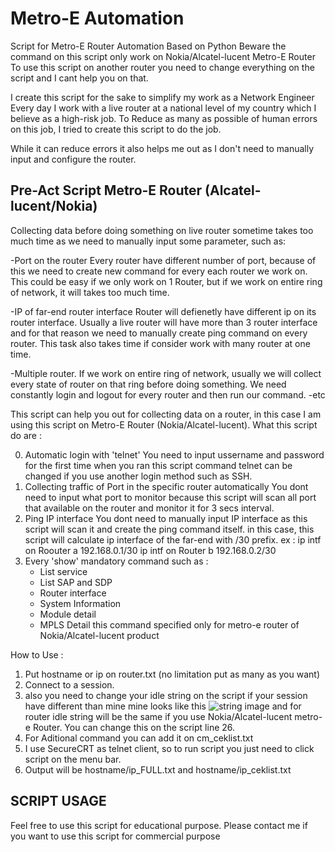 # Metro-E Automation
Script for Metro-E Router Automation Based on Python
Beware the command on this script only work on Nokia/Alcatel-lucent Metro-E Router
To use this script on another router you need to change everything on the script and I cant help you on that.

I create this script for the sake to simplify my work as a Network Engineer
Every day I work with a live router at a national level of my country which I believe as a high-risk job.
To Reduce as many as possible of human errors on this job, I tried to create this script to do the job.

While it can reduce errors it also helps me out as I don't need to manually input and configure the router.

## Pre-Act Script Metro-E Router (Alcatel-lucent/Nokia)

Collecting data before doing something on live router sometime takes too much time as we need to manually input some parameter, such as:

-Port on the router
Every router have different number of port, because of this we need to create new command for every each router we work on. This could be easy if we only work on 1 Router, but if we work on entire ring of network, it will takes too much time.

-IP of far-end router interface
Router will defienetly have different ip on its router interface. Usually a live router will have more than 3 router interface and for that reason we need to manually create ping command on every router. This task also takes time if consider work with many router at one time.

-Multiple router.
If we work on entire ring of network, usually we will collect every state of router on that ring before doing something. We need constantly login and logout for every router and then run  our command.
-etc

This script can help you out for collecting data on a router, in this case I am using this script on Metro-E Router (Nokia/Alcatel-lucent).
What this script do are :

0. Automatic login with 'telnet' 
   You need to input ussername and password for the first time when you ran this script
   command telnet can be changed if you use another login method such as SSH.
1. Collecting traffic of Port in the specific router automatically
   You dont need to input what port to monitor because this script will scan all port that available on the router and monitor it for 3 secs interval.
2. Ping IP interface 
   You dont need to manually input IP interface as this script will scan it and create the ping command itself.
   in this case, this script will calculate ip interface of the far-end with /30 prefix.
   ex : ip intf on Roouter a
        192.168.0.1/30
        ip intf on Router b
        192.168.0.2/30
3. Every 'show' mandatory command such as :
    - List service
    - List SAP and SDP
    - Router interface
    - System Information 
    - Module detail
    - MPLS Detail
    this command specified only for metro-e router of Nokia/Alcatel-lucent product
    
How to Use :
1. Put hostname or ip on router.txt (no limitation put as many as you want)
1. Connect to a session.
2. also you need to change your idle string on the script if your session have different than mine
   mine looks like this ![string image](https://github.com/ridhoalif/MetroEAutomation/blob/master/string.PNG)
   and for router idle string will be the same if you use Nokia/Alcatel-lucent metro-e Router. You can change this on the script line 26.
3. For Aditional command you can add it on cm_ceklist.txt
4. I use SecureCRT as telnet client, so to run script you just need to click script on the menu bar.
5. Output will be hostname/ip_FULL.txt and hostname/ip_ceklist.txt

## SCRIPT USAGE
Feel free to use this script for educational purpose.
Please contact me if you want to use this script for commercial purpose
   

